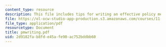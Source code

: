 ```yaml
---
content_type: resource
description: This file includes tips for writing an effective policy memo.
file: https://ol-ocw-studio-app-production.s3.amazonaws.com/courses/11-479-water-and-sanitation-infrastructure-planning-in-developing-countries-spring-2005/2d9182fab8fde45afe90ac752bddbb60_pmwriting.pdf
file_type: application/pdf
resourcetype: Document
title: pmwriting.pdf
uid: 2d9182fa-b8fd-e45a-fe90-ac752bddbb60
---
```

